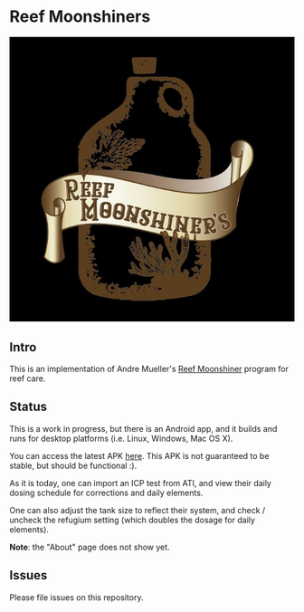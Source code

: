 # Reef Moonshiners

![Reef Moonshiner Logo](resource/icon.png)

## Intro

This is an implementation of Andre Mueller's [Reef Moonshiner](https://www.reefmoonshiners.com/)
program for reef care.

## Status

This is a work in progress, but there is an Android app, and it builds and runs for desktop platforms
(i.e. Linux, Windows, Mac OS X).

You can access the latest APK [here](https://drive.google.com/file/d/1dPI3D31AlsigioxijnVDPVhWPmyRAMHG/view?usp=sharing). This APK is not guaranteed to be stable, but should be functional :).

As it is today, one can import an ICP test from ATI, and view their daily dosing schedule for
corrections and daily elements.

One can also adjust the tank size to reflect their system, and check / uncheck the refugium setting
(which doubles the dosage for daily elements).

**Note**: the "About" page does not show yet.

## Issues

Please file issues on this repository.
